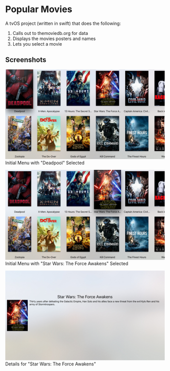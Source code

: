 # Popular Movies

A tvOS project (written in swift) that does the following:

1.  Calls out to themoviedb.org for data
2.  Displays the movies posters and names
3.  Lets you select a movie


## Screenshots

![Screenshot 1](https://raw.githubusercontent.com/intere/tvOS-PopularMovies/master/screenshots/Screenshot1.png)
Initial Menu with "Deadpool" Selected

![Screenshot 2](https://raw.githubusercontent.com/intere/tvOS-PopularMovies/master/screenshots/Screenshot2.png)
Initial Menu with "Star Wars: The Force Awakens" Selected

![Screenshot 3](https://raw.githubusercontent.com/intere/tvOS-PopularMovies/master/screenshots/Screenshot3.png)
Details for "Star Wars: The Force Awakens"
